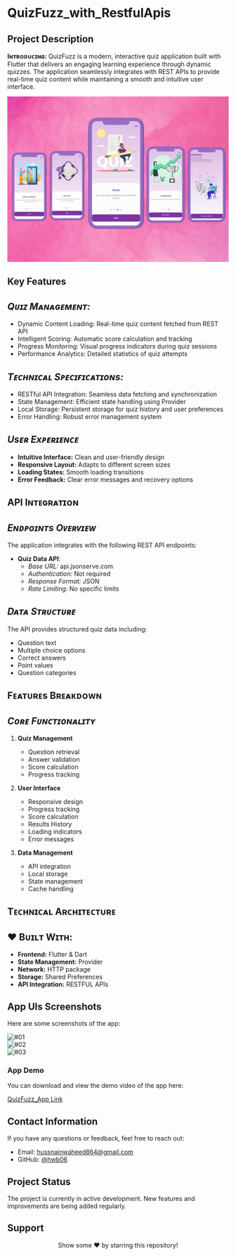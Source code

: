 # QuizFuzz_with_RestfulApis

## Project Description

**Iɴᴛʀᴏᴅᴜᴄɪɴɢ:** QuizFuzz is a modern, interactive quiz application built with Flutter that delivers an engaging learning experience through dynamic quizzes. The application seamlessly integrates with REST APIs to provide real-time quiz content while maintaining a smooth and intuitive user interface. 

![App Cover](https://github.com/hwb06/QuizFuzz_with_RestfulApis/blob/main/assets/Project%20Showcase/App%20Cover.png)  

## Key Features
## *Qᴜɪᴢ Mᴀɴᴀɢᴇᴍᴇɴᴛ:*
  - Dynamic Content Loading: Real-time quiz content fetched from REST API 
  - Intelligent Scoring: Automatic score calculation and tracking 
  - Progress Monitoring: Visual progress indicators during quiz sessions 
  - Performance Analytics: Detailed statistics of quiz attempts

 ## *Tᴇᴄʜɴɪᴄᴀʟ Sᴘᴇᴄɪғɪᴄᴀᴛɪᴏɴs:*
  - RESTful API Integration: Seamless data fetching and synchronization 
  - State Management: Efficient state handling using Provider 
  - Local Storage: Persistent storage for quiz history and user preferences 
  - Error Handling: Robust error management system
    
## *Usᴇʀ Exᴘᴇʀɪᴇɴᴄᴇ*
  - **Intuitive Interface:** Clean and user-friendly design
  - **Responsive Layout:** Adapts to different screen sizes
  - **Loading States:** Smooth loading transitions
  - **Error Feedback:** Clear error messages and recovery options

## **API Iɴᴛᴇɢʀᴀᴛɪᴏɴ**
## *Eɴᴅᴘᴏɪɴᴛs Oᴠᴇʀᴠɪᴇᴡ*
The application integrates with the following REST API endpoints:
 - **Quiz Data API**:
   - *Base URL:* api.jsonserve.com
   - *Authentication:* Not required
   - *Response Format:* JSON
   - *Rate Limiting:* No specific limits

## *Dᴀᴛᴀ Sᴛʀᴜᴄᴛᴜʀᴇ*
The API provides structured quiz data including:
   - Question text
   - Multiple choice options
   - Correct answers
   - Point values
   - Question categories

## **Fᴇᴀᴛᴜʀᴇs Bʀᴇᴀᴋᴅᴏᴡɴ**
## *Cᴏʀᴇ Fᴜɴᴄᴛɪᴏɴᴀʟɪᴛʏ*
1. **Quiz Management**
   - Question retrieval
   - Answer validation
   - Score calculation
   - Progress tracking

2. **User Interface**
   - Responsive design
   - Progress tracking
   - Score calculation
   - Results History
   - Loading indicators
   - Error messages

3. **Data Management**
   - API integration
   - Local storage
   - State management
   - Cache handling

## **Tᴇᴄʜɴɪᴄᴀʟ Aʀᴄʜɪᴛᴇᴄᴛᴜʀᴇ**
 ## ♥ **Bᴜɪʟᴛ Wɪᴛʜ**:
  - **Frontend:** Flutter & Dart
  - **State Management:** Provider
  - **Network:** HTTP package
  - **Storage:** Shared Preferences
  - **API Integration:** RESTFUL APIs

## **App UIs Screenshots**
Here are some screenshots of the app:

![#01](https://github.com/hwb06/QuizFuzz_with_RestfulApis/blob/main/assets/Project%20Showcase/01.png)  
![#02](https://github.com/hwb06/QuizFuzz_with_RestfulApis/blob/main/assets/Project%20Showcase/02.png)  
![#03](https://github.com/hwb06/QuizFuzz_with_RestfulApis/blob/main/assets/Project%20Showcase/03.png)  

### **App Demo**
You can download and view the demo video of the app here:

[QuizFuzz_App Link](https://www.dropbox.com/scl/fi/7svmp4mt0rcz0dt92xetz/Quiz-Fuz-Demo.mp4?rlkey=tz9zd3yfinlvlmr8ytxqm1b3b&st=dml2k57l&dl=0)

## **Contact Information**
If you have any questions or feedback, feel free to reach out:

- Email: hussnainwaheed864@gmail.com
- GitHub: [@hwb06](https://github.com/hwb06)

## **Project Status**
The project is currently in active development. New features and improvements are being added regularly.

## **Support**
<div align="center">
Show some ❤️ by starring this repository!
</div>
